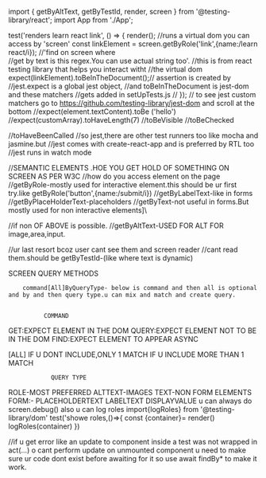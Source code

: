 import { getByAltText, getByTestId, render, screen } from '@testing-library/react';
import App from './App';

test('renders learn react link', () => {
render(<App />); //runs a virtual dom you can access by 'screen'
const linkElement = screen.getByRole('link',{name:/learn react/i});
//'find on screen where \
 //get by text is this regex.You can use actual string too'.
//this is from react testing library that helps you interact witht
//the virtual dom
expect(linkElement).toBeInTheDocument();// assertion is created by
//jest.expect is a global jest object,
//and toBeInTheDocument is jest-dom and these matchers
//gets added in setUpTests.js
//
});
// to see jest custom matchers go to https://github.com/testing-library/jest-dom and scroll at the bottom
//expect(element.textContent).toBe ('hello')
//expect(customArray).toHaveLength(7)
//toBeVisible
//toBeChecked

//toHaveBeenCalled
//so jest,there are other test runners too like mocha and jasmine.but
//jest comes with create-react-app and is preferred by RTL too
//jest runs in watch mode

//SEMANTIC ELEMENTS .HOE YOU GET HOLD OF SOMETHING ON SCREEN AS PER W3C
//how do you access element on the page
//getByRole-mostly used for interactive element.this should be ur first try.like getByRole('button',{name:/submit/i})
//getByLabelText-like in forms
//getByPlaceHolderText-placeholders
//getByText-not useful in forms.But mostly used for non interactive elements]\

//if non OF ABOVE is possible.
//getByAltText-USED FOR ALT FOR image,area,input.

//ur last resort bcoz user cant see them and screen reader
//cant read them.should be getByTestId-(like where text is dynamic)

SCREEN QUERY METHODS

        command[All]ByQueryType- below is command and then all is optional and by and then query type.u can mix and match and create query.


              COMMAND

GET:EXPECT ELEMENT IN THE DOM
QUERY:EXPECT ELEMENT NOT TO BE IN THE DOM
FIND:EXPECT ELEMENT TO APPEAR ASYNC

[ALL]
IF U DONT INCLUDE,ONLY 1 MATCH
IF U INCLUDE MORE THAN 1 MATCH

                QUERY TYPE

ROLE-MOST PREFERRED
ALTTEXT-IMAGES
TEXT-NON FORM ELEMENTS
FORM:-
PLACEHOLDERTEXT
LABELTEXT
DISPLAYVALUE
u can always do screen.debug()
also u can log roles
import{logRoles} from '@testing-library/dom'
test('showe roles,()=>{
const {container}= render(<App/>)
logRoles(container)
})

//if u get error like an update to component inside a test was not wrapped in act(...) o
cant perform update on unmounted component u need to make sure ur code dont exist before awaiting for it
so use await findBy\* to make it work.
